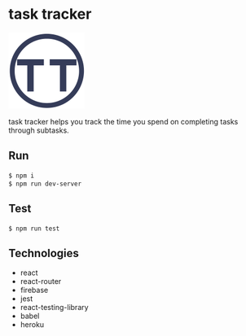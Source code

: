 # task tracker

<img src="https://github.com/ashbadger/task-tracker/blob/master/public/images/logo_dark.png?raw=true" height="150"> 

task tracker helps you track the time you spend on completing tasks through subtasks.

## Run 

```
$ npm i
$ npm run dev-server
```

## Test

```
$ npm run test
```

## Technologies

- react
- react-router
- firebase
- jest
- react-testing-library
- babel
- heroku